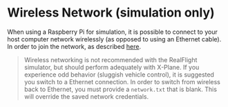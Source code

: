 # Wireless Network (simulation only)

When using a Raspberry Pi for simulation, it is possible to connect to your host computer network wirelessly (as opposed to using an Ethernet cable). In order to join the network, as described [here](modifying_configurations.md).

> Wireless networking is not recommended with the RealFlight simulator, but should perform adequately with X-Plane. If you experience odd behavior (sluggish vehicle control), it is suggested you switch to a Ethernet connection. In order to switch from wireless back to Ethernet, you must provide a `network.txt` that is blank. This will override the saved network credentials.